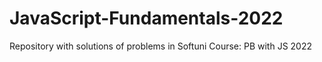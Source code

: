 # JavaScript-Fundamentals-2022
Repository with solutions of problems in Softuni Course: PB with JS 2022
